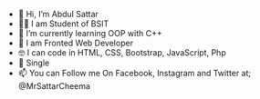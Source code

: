 - 👋 Hi, I’m Abdul Sattar
- 👨‍🎓 I am Student of BSIT
- 🌱 I’m currently learning OOP with C++
- 🤗 I am Fronted Web Developer 
- 🤓 I can code in HTML, CSS, Bootstrap, JavaScript, Php
- 💞️ Single
- 📫 You can Follow me On Facebook, Instagram and Twitter at;
@MrSattarCheema
